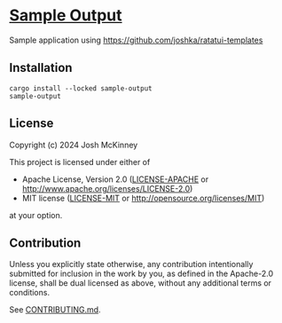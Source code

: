 # [Sample Output](https://github.com/joshka/sample-output)

Sample application using <https://github.com/joshka/ratatui-templates>

## Installation

```shell
cargo install --locked sample-output
sample-output
```

## License

Copyright (c) 2024 Josh McKinney

This project is licensed under either of

- Apache License, Version 2.0 ([LICENSE-APACHE](./LICENSE-APACHE) or <http://www.apache.org/licenses/LICENSE-2.0>)
- MIT license ([LICENSE-MIT](./LICENSE-MIT) or <http://opensource.org/licenses/MIT>)

at your option.

## Contribution

Unless you explicitly state otherwise, any contribution intentionally submitted for inclusion in the work by you, as defined in the Apache-2.0 license, shall be dual licensed as above, without any additional terms or conditions.

See [CONTRIBUTING.md](./CONTRIBUTING.md).

